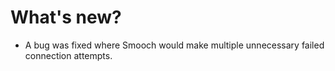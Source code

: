 # What's new?

- A bug was fixed where Smooch would make multiple unnecessary failed connection attempts.
